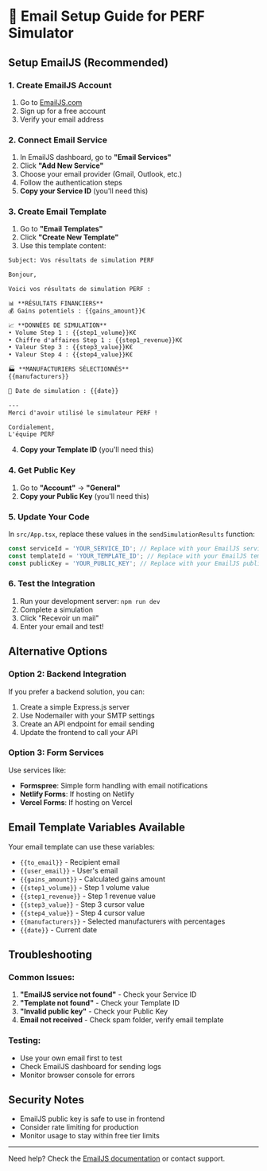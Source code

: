 # 📧 Email Setup Guide for PERF Simulator

## Setup EmailJS (Recommended)

### 1. Create EmailJS Account
1. Go to [EmailJS.com](https://www.emailjs.com/)
2. Sign up for a free account
3. Verify your email address

### 2. Connect Email Service
1. In EmailJS dashboard, go to **"Email Services"**
2. Click **"Add New Service"**
3. Choose your email provider (Gmail, Outlook, etc.)
4. Follow the authentication steps
5. **Copy your Service ID** (you'll need this)

### 3. Create Email Template
1. Go to **"Email Templates"**
2. Click **"Create New Template"**
3. Use this template content:

```html
Subject: Vos résultats de simulation PERF

Bonjour,

Voici vos résultats de simulation PERF :

📊 **RÉSULTATS FINANCIERS**
💰 Gains potentiels : {{gains_amount}}€

📈 **DONNÉES DE SIMULATION**
• Volume Step 1 : {{step1_volume}}K€
• Chiffre d'affaires Step 1 : {{step1_revenue}}K€
• Valeur Step 3 : {{step3_value}}K€  
• Valeur Step 4 : {{step4_value}}K€

🏭 **MANUFACTURIERS SÉLECTIONNÉS**
{{manufacturers}}

📅 Date de simulation : {{date}}

---
Merci d'avoir utilisé le simulateur PERF !

Cordialement,
L'équipe PERF
```

4. **Copy your Template ID** (you'll need this)

### 4. Get Public Key
1. Go to **"Account"** → **"General"**
2. **Copy your Public Key** (you'll need this)

### 5. Update Your Code
In `src/App.tsx`, replace these values in the `sendSimulationResults` function:

```javascript
const serviceId = 'YOUR_SERVICE_ID'; // Replace with your EmailJS service ID
const templateId = 'YOUR_TEMPLATE_ID'; // Replace with your EmailJS template ID  
const publicKey = 'YOUR_PUBLIC_KEY'; // Replace with your EmailJS public key
```

### 6. Test the Integration
1. Run your development server: `npm run dev`
2. Complete a simulation
3. Click "Recevoir un mail"
4. Enter your email and test!

## Alternative Options

### Option 2: Backend Integration
If you prefer a backend solution, you can:
1. Create a simple Express.js server
2. Use Nodemailer with your SMTP settings
3. Create an API endpoint for email sending
4. Update the frontend to call your API

### Option 3: Form Services
Use services like:
- **Formspree**: Simple form handling with email notifications
- **Netlify Forms**: If hosting on Netlify
- **Vercel Forms**: If hosting on Vercel

## Email Template Variables Available

Your email template can use these variables:
- `{{to_email}}` - Recipient email
- `{{user_email}}` - User's email  
- `{{gains_amount}}` - Calculated gains amount
- `{{step1_volume}}` - Step 1 volume value
- `{{step1_revenue}}` - Step 1 revenue value
- `{{step3_value}}` - Step 3 cursor value
- `{{step4_value}}` - Step 4 cursor value
- `{{manufacturers}}` - Selected manufacturers with percentages
- `{{date}}` - Current date

## Troubleshooting

### Common Issues:
1. **"EmailJS service not found"** - Check your Service ID
2. **"Template not found"** - Check your Template ID  
3. **"Invalid public key"** - Check your Public Key
4. **Email not received** - Check spam folder, verify email template

### Testing:
- Use your own email first to test
- Check EmailJS dashboard for sending logs
- Monitor browser console for errors

## Security Notes
- EmailJS public key is safe to use in frontend
- Consider rate limiting for production
- Monitor usage to stay within free tier limits

---

Need help? Check the [EmailJS documentation](https://www.emailjs.com/docs/) or contact support.
